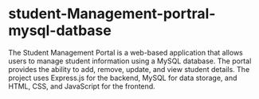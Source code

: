 # student-Management-portral-mysql-datbase
The Student Management Portal is a web-based application that allows users to manage student information using a MySQL database. The portal provides the ability to add, remove, update, and view student details. The project uses Express.js for the backend, MySQL for data storage, and HTML, CSS, and JavaScript for the frontend.
